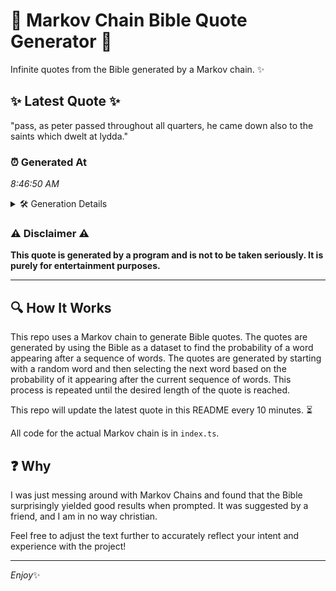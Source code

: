 # 📖 Markov Chain Bible Quote Generator 📖

Infinite quotes from the Bible generated by a Markov chain. ✨

## ✨ Latest Quote ✨
"pass, as peter passed throughout all quarters, he came down also to the saints which dwelt at lydda."

### ⏰ Generated At
*8:46:50 AM*

<details>
    <summary>🛠️ Generation Details</summary>
    <p>
        <strong>🌱 Seed:</strong> pass,<br>
        <strong>🔄 Iterations:</strong> 17<br>
        <strong>📜 Context History:</strong><br>[ pass, ]: as<br>[ pass,, as ]: peter<br>[ pass,, as, peter ]: passed<br>[ pass,, as, peter, passed ]: throughout<br>[ pass,, as, peter, passed, throughout ]: all<br>[ pass,, as, peter, passed, throughout, all ]: quarters,<br>[ as, peter, passed, throughout, all, quarters, ]: he<br>[ peter, passed, throughout, all, quarters,, he ]: came<br>[ passed, throughout, all, quarters,, he, came ]: down<br>[ throughout, all, quarters,, he, came, down ]: also<br>[ all, quarters,, he, came, down, also ]: to<br>[ quarters,, he, came, down, also, to ]: the<br>[ he, came, down, also, to, the ]: saints<br>[ came, down, also, to, the, saints ]: which<br>[ down, also, to, the, saints, which ]: dwelt<br>[ also, to, the, saints, which, dwelt ]: at<br>[ to, the, saints, which, dwelt, at ]: lydda.<br>
    </p>
</details>

### ⚠️ Disclaimer ⚠️
**This quote is generated by a program and is not to be taken seriously. It is purely for entertainment purposes.**

---

## 🔍 How It Works

This repo uses a Markov chain to generate Bible quotes. The quotes are generated by using the Bible as a dataset to find the probability of a word appearing after a sequence of words. The quotes are generated by starting with a random word and then selecting the next word based on the probability of it appearing after the current sequence of words. This process is repeated until the desired length of the quote is reached.

This repo will update the latest quote in this README every 10 minutes. ⏳

All code for the actual Markov chain is in `index.ts`.

## ❓ Why

I was just messing around with Markov Chains and found that the Bible surprisingly yielded good results when prompted. 
It was suggested by a friend, and I am in no way christian.

Feel free to adjust the text further to accurately reflect your intent and experience with the project!

---

*Enjoy*✨
